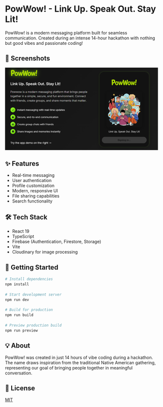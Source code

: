 # PowWow! - Link Up. Speak Out. Stay Lit!

PowWow! is a modern messaging platform built for seamless communication. Created during an intense 14-hour hackathon with nothing but good vibes and passionate coding!

## 📱 Screenshots

![PowWow! App Screenshots](src/assets/screenshots.png)

## ✨ Features

- Real-time messaging
- User authentication
- Profile customization
- Modern, responsive UI
- File sharing capabilities
- Search functionality

## 🛠️ Tech Stack

- React 19
- TypeScript
- Firebase (Authentication, Firestore, Storage)
- Vite
- Cloudinary for image processing

## 🚀 Getting Started

```bash
# Install dependencies
npm install

# Start development server
npm run dev

# Build for production
npm run build

# Preview production build
npm run preview
```

## 💡 About

PowWow! was created in just 14 hours of vibe coding during a hackathon. The name draws inspiration from the traditional Native American gathering, representing our goal of bringing people together in meaningful conversation.

## 📝 License

[MIT](LICENSE)
